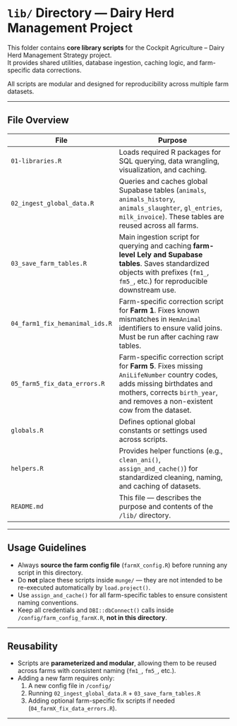 # `lib/` Directory — Dairy Herd Management Project

This folder contains **core library scripts** for the Cockpit Agriculture – Dairy Herd Management Strategy project.  
It provides shared utilities, database ingestion, caching logic, and farm-specific data corrections.  

All scripts are modular and designed for reproducibility across multiple farm datasets.

---

## File Overview

| File                           | Purpose                                                                                                                                                                                                 |
| ------------------------------ | ------------------------------------------------------------------------------------------------------------------------------------------------------------------------------------------------------- |
| `01-libraries.R`               | Loads required R packages for SQL querying, data wrangling, visualization, and caching.                                                                                                                  |
| `02_ingest_global_data.R`      | Queries and caches global Supabase tables (`animals`, `animals_history`, `animals_slaughter`, `gl_entries`, `milk_invoice`). These tables are reused across all farms.                                   |
| `03_save_farm_tables.R`        | Main ingestion script for querying and caching **farm-level Lely and Supabase tables**. Saves standardized objects with prefixes (`fm1_`, `fm5_`, etc.) for reproducible downstream use.                  |
| `04_farm1_fix_hemanimal_ids.R` | Farm-specific correction script for **Farm 1**. Fixes known mismatches in `HemAnimal` identifiers to ensure valid joins. Must be run after caching raw tables.                                           |
| `05_farm5_fix_data_errors.R`   | Farm-specific correction script for **Farm 5**. Fixes missing `AniLifeNumber` country codes, adds missing birthdates and mothers, corrects `birth_year`, and removes a non-existent cow from the dataset. |
| `globals.R`                    | Defines optional global constants or settings used across scripts.                                                                                                                                       |
| `helpers.R`                    | Provides helper functions (e.g., `clean_ani()`, `assign_and_cache()`) for standardized cleaning, naming, and caching of datasets.                                                                        |
| `README.md`                    | This file — describes the purpose and contents of the `/lib/` directory.                                                                                                                                 |

---

##  Usage Guidelines

* Always **source the farm config file** (`farmX_config.R`) before running any script in this directory.  
* Do **not** place these scripts inside `munge/` — they are not intended to be re-executed automatically by `load.project()`.  
* Use `assign_and_cache()` for all farm-specific tables to ensure consistent naming conventions.  
* Keep all credentials and `DBI::dbConnect()` calls inside `/config/farm_config_farmX.R`, **not in this directory**.  

---

## Reusability

* Scripts are **parameterized and modular**, allowing them to be reused across farms with consistent naming (`fm1_`, `fm5_`, etc.).  
* Adding a new farm requires only:  
  1. A new config file in `/config/`  
  2. Running `02_ingest_global_data.R` + `03_save_farm_tables.R`  
  3. Adding optional farm-specific fix scripts if needed (`04_farmX_fix_data_errors.R`).  

---
